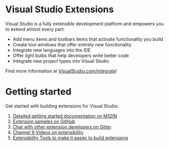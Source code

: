 # Visual Studio Extensions

Visual Studio is a fully extensible development platform and  empowers you to extend almost every part:

* Add menu items and toolbars items that activate functionality you build
* Create tool windows that offer entirely new functionality
* Integrate new languages into the IDE
* Offer light bulbs that help developers write better code
* Integrate new project types into Visual Studio
 
Find more information at [VisualStudio.com/integrate](http://visualstudio.com/integrate)!

# Getting started

Get started with building extensions for Visual Studio:
1. [Detailed getting started documentation on MSDN](https://msdn.microsoft.com/en-us/library/bb166030.aspx)
2. [Extension samples on GitHub](https://github.com/Microsoft/VSSDK-Extensibility-Samples)
3. [Chat with other extension developers on Gitter](https://gitter.im/Microsoft/extendvs)
4. [Channel 9 Videos on extensibility](https://channel9.msdn.com/Shows/Visual-Studio-Toolbox/Building-Extensions-Part-1)
5. [Extensibility Tools to make it easier to build extensions](https://visualstudiogallery.msdn.microsoft.com/ab39a092-1343-46e2-b0f1-6a3f91155aa6) 



